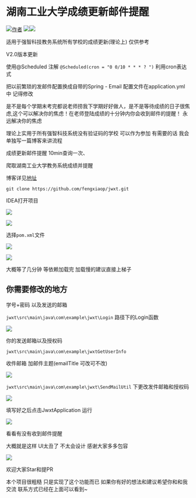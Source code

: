 # 湖南工业大学成绩更新邮件提醒
[![](https://img.shields.io/badge/author-wind-blue "作者")](https://github.com/fengxiaop/) [![](https://img.shields.io/badge/%E6%95%99%E5%8A%A1%E7%B3%BB%E7%BB%9F%E6%88%90%E7%BB%A9%E6%9B%B4%E6%96%B0-V2.0-red)](https://github.com/fengxiaop/HUT-JWXT)[![](https://img.shields.io/badge/qq-1493020035-brightgreen"作者qq") ]() 

适用于强智科技教务系统所有学校的成绩更新(理论上) 仅供参考

V2.0版本更新

使用@Scheduled 注解 ```@Scheduled(cron = "0 0/10 * * * ? ")``` 利用cron表达式

把以前繁琐的发邮件配置换成自带的Spring - Email  配置文件在application.yml中 记得修改

是不是每个学期末考完都说老师捞我下学期好好做人，是不是等待成绩的日子很焦虑,这个可以解决你的焦虑！在老师登陆成绩的十分钟内你会收到邮件的提醒！ 永远解决你的焦虑

理论上实用于所有强智科技系统没有验证码的学校  可以作为参加  有需要的话 我会单独写一篇博客来讲流程

成绩更新邮件提醒 10min查询一次、

爬取湖南工业大学教务系统成绩并提醒 

博客详见<a href = "https://blog.huttop.top/2022/01/11/%E7%88%AC%E5%8F%96%E5%BC%BA%E5%88%B6%E7%A7%91%E6%8A%80%E6%95%99%E5%8A%A1%E7%B3%BB%E7%BB%9F%E2%80%94%E4%BB%A5%E6%B9%96%E5%8D%97%E5%B7%A5%E4%B8%9A%E5%A4%A7%E5%AD%A6%E4%B8%BA%E4%BE%8B/">地址</a>

`git clone https://github.com/fengxiaop/jwxt.git`

IDEA打开项目

![](http://windxiao-1307340949.cosgz.myqcloud.com/20220609194225.png)

![](http://windxiao-1307340949.cosgz.myqcloud.com/20220609194255.png)

选择`pom.xml`文件

![](http://windxiao-1307340949.cosgz.myqcloud.com/20220609194343.png)

![](http://windxiao-1307340949.cosgz.myqcloud.com/20220609200822.png)

大概等了几分钟 等依赖加载完  加载慢的建议直接上梯子

## 你需要修改的地方

学号+密码 以及发送的邮箱

`jwxt\src\main\java\com\example\jwxt\Login` 路径下的Login函数

![](http://windxiao-1307340949.cosgz.myqcloud.com/20220609195620.png)

你的发送邮箱以及授权码

`jwxt\src\main\java\com\example\jwxtGetUserInfo`

收件邮箱 加邮件主题(emailTitle  可改可不改) 

![](http://windxiao-1307340949.cosgz.myqcloud.com/image-20220609195712707.png)

`jwxt\src\main\java\com\example\jwxt\SendMailUtil` 下更改发件邮箱和授权码 

![](http://windxiao-1307340949.cosgz.myqcloud.com/20220609200055.png)

填写好之后点击JwxtApplication 运行

![](http://windxiao-1307340949.cosgz.myqcloud.com/20220609200148.png)

看看有没有收到邮件提醒

大概就是这样 UI太丑了  不太会设计  感谢大家多多包容

![](http://windxiao-1307340949.cosgz.myqcloud.com/20220609200425.png)



欢迎大家Star和提PR  

本个项目很粗糙  只是实现了这个功能而已  如果你有好的想法和建议希望你和和我交流  联系方式已经在上面可以看到~

